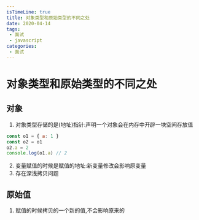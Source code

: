 ```yaml
---
isTimeLine: true
title: 对象类型和原始类型的不同之处
date: 2020-04-14
tags:
 - 面试
 - javascript
categories:
 - 面试
---
```

# 对象类型和原始类型的不同之处
## 对象
1. 对象类型存储的是(地址)指针:声明一个对象会在内存中开辟一块空间存放值
```js
const o1 = { a: 1 }
const o2 = o1
o2.a = 2
console.log(o1.a) // 2
```
2. 变量赋值的时候是赋值的地址:新变量修改会影响原变量
3. 存在深浅拷贝问题

## 原始值
1. 赋值的时候拷贝的一个新的值,不会影响原来的
